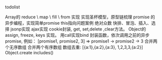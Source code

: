<!--
 * @Author: edwardnie
 * @LastEditTime: 2020-07-27 20:39:32
 * @LastEditors: edwardnie
 * @FilePath: /diamond_zhang/demos/javascript/javascript.md
--> 

todolist 

Array的 reduce \ map \ fill \ from 实现
实现圣杯模型，原型链梳理
promise 的异步编程，实现简单promise
this指向问题案例
绝对众数
快排、冒泡、插入、选择
jsonp实现
ajax实现
cookie封装, get, set,delete ,clear方法。
Object的 assign, freeze, keys 实现。
用call实现bind
封装函数，依次调用之前的异步promise, 例如：    [promise1, promise2, 3]  =>   promise1 -> promise2 -> 3
合并两个无序数组
合并两个有序数组
数组去重:  [{a:1},{a:2},{a:3}, 1,2,3,3,{a:2}] 
Object.create
includes()
